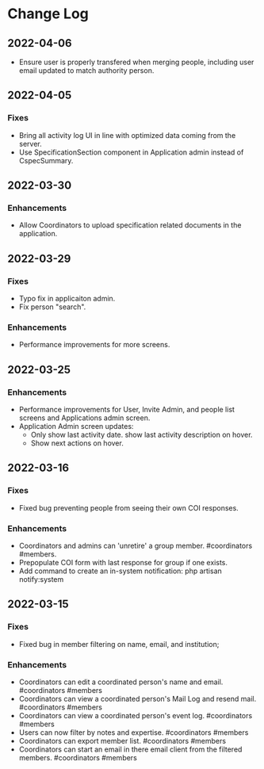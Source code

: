 # Change Log

## 2022-04-06
* Ensure user is properly transfered when merging people, including user email updated to match authority person.

## 2022-04-05
### Fixes
* Bring all activity log UI in line with optimized data coming from the server.
* Use SpecificationSection component in Application admin instead of CspecSummary.
## 2022-03-30

### Enhancements
* Allow Coordinators to upload specification related documents in the application.

## 2022-03-29
### Fixes
* Typo fix in applicaiton admin.
* Fix person "search".

### Enhancements
* Performance improvements for more screens.


## 2022-03-25
### Enhancements
* Performance improvements for User, Invite Admin, and people list screens and Applications admin screen.
* Application Admin screen updates:
  * Only show last activity date.  show last activity description on hover.
  * Show next actions on hover.

## 2022-03-16
### Fixes
* Fixed bug preventing people from seeing their own COI responses.
### Enhancements
* Coordinators and admins can 'unretire' a group member. #coordinators #members.
* Prepopulate COI form with last response for group if one exists.
* Add command to create an in-system notification: php artisan notify:system

## 2022-03-15
### Fixes
* Fixed bug in member filtering on name, email, and institution; 

### Enhancements
* Coordinators can edit a coordinated person's name and email. #coordinators #members
* Coordinators can view a coordinated person's Mail Log and resend mail. #coordinators #members
* Coordinators can view a coordinated person's event log. #coordinators #members
* Users can now filter by notes and expertise. #coordinators #members
* Coordinators can export member list. #coordinators #members
* Coordinators can start an email in there email client from the filtered members. #coordinators #members